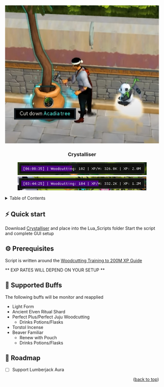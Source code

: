 <a name="readme-top"></a>
<div align="center">
  <a href="https://github.com/higgins-dotcom/lua-scripts">
    <img src="images/chop.jpg" alt="Logo">
  </a>
  <h3 align="center">Crystalliser</h3>

  <!-- <img src="images/gui.png" alt="GUI"> -->
  <!-- <br> -->
  <!-- <img src="images/chop.jpg" alt="chop"> -->

<img src="images/bar2.png"><br>
<img src="images/bar.png">  
</div>




<!-- TABLE OF CONTENTS -->
<details>
  <summary>Table of Contents</summary>
  <ol>
    <li>
      <a href="#quick-start">Quick start</a>
      <ul>
        <li><a href="#prerequisites">Prerequisites</a></li>
        <li><a href="#supported-buffs">Supported Buffs</a></li>
      </ul>
    </li>
    <li><a href="#roadmap">Roadmap</a></li>
  </ol>
</details>

## ⚡️ Quick start

Download [Crystalliser](Crystalliser.lua) and place into the Lua_Scripts folder
Start the script and complete GUI setup

## ⚙️ Prerequisites

Script is written around the [Woodcutting Training to 200M XP Guide](https://dereferer.me/?https://runescape.wiki/w/Pay-to-play_Woodcutting_training#Training_to_200m_XP)

** EXP RATES WILL DEPEND ON YOUR SETUP **

<!-- <img src="images/bar.png"/> -->

## 📖 Supported Buffs

The following buffs will be monitor and reapplied

- Light Form
- Ancient Elven Ritual Shard
- Perfect Plus/Perfect Juju Woodcutting
  - Drinks Potions/Flasks
- Torstol Incense
- Beaver Familiar
  - Renew with Pouch
  - Drinks Potions/Flasks

## 📝 Roadmap

- [ ] Support Lumberjack Aura

<p align="right">(<a href="#readme-top">back to top</a>)</p>